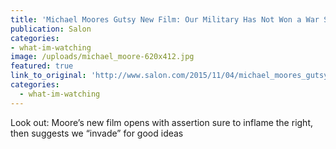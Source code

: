 ```yaml
---
title: 'Michael Moores Gutsy New Film: Our Military Has Not Won a War Since World War II'
publication: Salon
categories: 
- what-im-watching
image: /uploads/michael_moore-620x412.jpg
featured: true
link_to_original: 'http://www.salon.com/2015/11/04/michael_moores_gutsy_new_film_our_military_has_not_won_a_war_since_world_war_ii/'
categories:
  - what-im-watching
---
```


Look out: Moore’s new film opens with assertion sure to inflame the right, then suggests we “invade” for good ideas